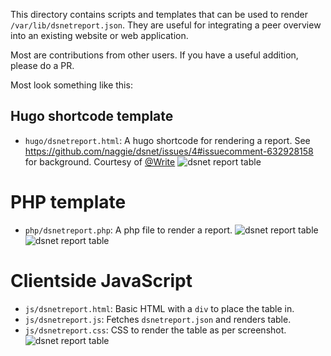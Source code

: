 This directory contains scripts and templates that can be used to render
`/var/lib/dsnetreport.json`. They are useful for integrating a peer overview
into an existing website or web application.

Most are contributions from other users. If you have a useful addition, please
do a PR.

Most look something like this:

## Hugo shortcode template
* `hugo/dsnetreport.html`: A hugo shortcode for rendering a report. See https://github.com/naggie/dsnet/issues/4#issuecomment-632928158 for background. Courtesy of [@Write](https://github.com/Write)
![dsnet report table](https://raw.githubusercontent.com/naggie/dsnet/master/etc/report.png)

# PHP template
* `php/dsnetreport.php`: A php file to render a report.
![dsnet report table](https://user-images.githubusercontent.com/541722/82712747-0cf42180-9c89-11ea-92fa-0974a34c5c79.jpg)
![dsnet report table](https://user-images.githubusercontent.com/541722/82712745-0a91c780-9c89-11ea-91a8-828e0be38951.jpg)

# Clientside JavaScript
* `js/dsnetreport.html`: Basic HTML with a `div` to place the table in.
* `js/dsnetreport.js`: Fetches `dsnetreport.json` and renders table.
* `js/dsnetreport.css`: CSS to render the table as per screenshot.
![dsnet report table](https://user-images.githubusercontent.com/1956773/83570601-439a2980-a51e-11ea-874d-fea32f05abb4.png)

